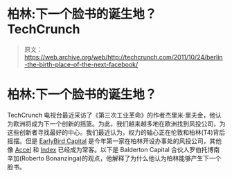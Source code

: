 # 柏林:下一个脸书的诞生地？TechCrunch

> 原文：<https://web.archive.org/web/http://techcrunch.com/2011/10/24/berlin-the-birth-place-of-the-next-facebook/>

# 柏林:下一个脸书的诞生地？

TechCrunch 电视台最近采访了《第三次工业革命》的作者杰里米·里夫金，他认为欧洲将成为下一个创新的摇篮。为此，我们越来越多地在欧洲找到风投公司，为这些创新者寻找最好的中心。我们最近认为，权力的轴心正在伦敦和柏林(T4)背后摇摆。但是 [EarlyBird Capital](https://web.archive.org/web/20230203102933/http://www.earlybird.com/) 是今年第一家在柏林开设办事处的风投公司，其他像 [Accel](https://web.archive.org/web/20230203102933/http://www.accel.com/) 和 [Index](https://web.archive.org/web/20230203102933/http://www.indexventures.com/) 已经成为常客。以下是 Balderton Capital 合伙人罗伯托博南辛加(Roberto Bonanzinga)的观点，他解释了为什么他认为柏林能够产生下一个脸书。